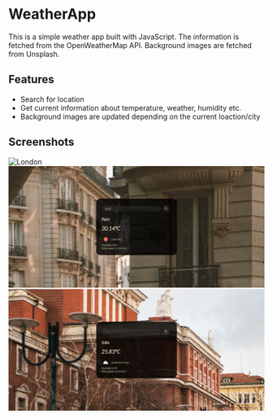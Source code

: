 # WeatherApp
This is a simple weather app built with JavaScript.
The information is fetched from the OpenWeatherMap API.
Background images are fetched from Unsplash. 

## Features 
- Search for location 
- Get current information about temperature, weather, humidity etc.
- Background images are updated depending on the current loaction/city

## Screenshots
![London](images/London.PNG)
![Paris](images/Paris.PNG)
![Sofia](images/Sofia.PNG)


